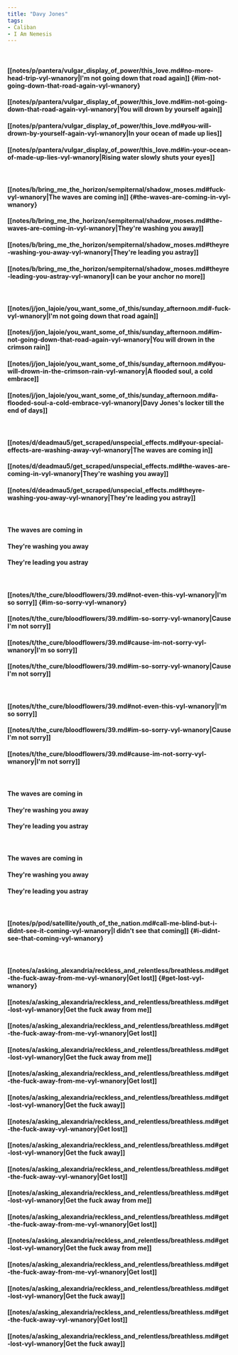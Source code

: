```yaml
---
title: "Davy Jones"
tags:
- Caliban
- I Am Nemesis
---
```

&nbsp;
#### [[notes/p/pantera/vulgar_display_of_power/this_love.md#no-more-head-trip-vyl-wnanory|I'm not going down that road again]] {#im-not-going-down-that-road-again-vyl-wnanory}
#### [[notes/p/pantera/vulgar_display_of_power/this_love.md#im-not-going-down-that-road-again-vyl-wnanory|You will drown by yourself again]]
#### [[notes/p/pantera/vulgar_display_of_power/this_love.md#you-will-drown-by-yourself-again-vyl-wnanory|In your ocean of made up lies]]
#### [[notes/p/pantera/vulgar_display_of_power/this_love.md#in-your-ocean-of-made-up-lies-vyl-wnanory|Rising water slowly shuts your eyes]]
&nbsp;
#### [[notes/b/bring_me_the_horizon/sempiternal/shadow_moses.md#fuck-vyl-wnanory|The waves are coming in]] {#the-waves-are-coming-in-vyl-wnanory}
#### [[notes/b/bring_me_the_horizon/sempiternal/shadow_moses.md#the-waves-are-coming-in-vyl-wnanory|They're washing you away]]
#### [[notes/b/bring_me_the_horizon/sempiternal/shadow_moses.md#theyre-washing-you-away-vyl-wnanory|They're leading you astray]]
#### [[notes/b/bring_me_the_horizon/sempiternal/shadow_moses.md#theyre-leading-you-astray-vyl-wnanory|I can be your anchor no more]]
&nbsp;
#### [[notes/j/jon_lajoie/you_want_some_of_this/sunday_afternoon.md#-fuck-vyl-wnanory|I'm not going down that road again]]
#### [[notes/j/jon_lajoie/you_want_some_of_this/sunday_afternoon.md#im-not-going-down-that-road-again-vyl-wnanory|You will drown in the crimson rain]]
#### [[notes/j/jon_lajoie/you_want_some_of_this/sunday_afternoon.md#you-will-drown-in-the-crimson-rain-vyl-wnanory|A flooded soul, a cold embrace]]
#### [[notes/j/jon_lajoie/you_want_some_of_this/sunday_afternoon.md#a-flooded-soul-a-cold-embrace-vyl-wnanory|Davy Jones's locker till the end of days]]
&nbsp;
#### [[notes/d/deadmau5/get_scraped/unspecial_effects.md#your-special-effects-are-washing-away-vyl-wnanory|The waves are coming in]]
#### [[notes/d/deadmau5/get_scraped/unspecial_effects.md#the-waves-are-coming-in-vyl-wnanory|They're washing you away]]
#### [[notes/d/deadmau5/get_scraped/unspecial_effects.md#theyre-washing-you-away-vyl-wnanory|They're leading you astray]]
&nbsp;
#### The waves are coming in
#### They're washing you away
#### They're leading you astray
&nbsp;
#### [[notes/t/the_cure/bloodflowers/39.md#not-even-this-vyl-wnanory|I'm so sorry]] {#im-so-sorry-vyl-wnanory}
#### [[notes/t/the_cure/bloodflowers/39.md#im-so-sorry-vyl-wnanory|Cause I'm not sorry]]
#### [[notes/t/the_cure/bloodflowers/39.md#cause-im-not-sorry-vyl-wnanory|I'm so sorry]]
#### [[notes/t/the_cure/bloodflowers/39.md#im-so-sorry-vyl-wnanory|Cause I'm not sorry]]
&nbsp;
#### [[notes/t/the_cure/bloodflowers/39.md#not-even-this-vyl-wnanory|I'm so sorry]]
#### [[notes/t/the_cure/bloodflowers/39.md#im-so-sorry-vyl-wnanory|Cause I'm not sorry]]
#### [[notes/t/the_cure/bloodflowers/39.md#cause-im-not-sorry-vyl-wnanory|I'm not sorry]]
&nbsp;
#### The waves are coming in
#### They're washing you away
#### They're leading you astray
&nbsp;
#### The waves are coming in
#### They're washing you away
#### They're leading you astray
&nbsp;
#### [[notes/p/pod/satellite/youth_of_the_nation.md#call-me-blind-but-i-didnt-see-it-coming-vyl-wnanory|I didn't see that coming]] {#i-didnt-see-that-coming-vyl-wnanory}
&nbsp;
#### [[notes/a/asking_alexandria/reckless_and_relentless/breathless.md#get-the-fuck-away-from-me-vyl-wnanory|Get lost]] {#get-lost-vyl-wnanory}
#### [[notes/a/asking_alexandria/reckless_and_relentless/breathless.md#get-lost-vyl-wnanory|Get the fuck away from me]]
#### [[notes/a/asking_alexandria/reckless_and_relentless/breathless.md#get-the-fuck-away-from-me-vyl-wnanory|Get lost]]
#### [[notes/a/asking_alexandria/reckless_and_relentless/breathless.md#get-lost-vyl-wnanory|Get the fuck away from me]]
#### [[notes/a/asking_alexandria/reckless_and_relentless/breathless.md#get-the-fuck-away-from-me-vyl-wnanory|Get lost]]
#### [[notes/a/asking_alexandria/reckless_and_relentless/breathless.md#get-lost-vyl-wnanory|Get the fuck away]]
#### [[notes/a/asking_alexandria/reckless_and_relentless/breathless.md#get-the-fuck-away-vyl-wnanory|Get lost]]
#### [[notes/a/asking_alexandria/reckless_and_relentless/breathless.md#get-lost-vyl-wnanory|Get the fuck away]]
#### [[notes/a/asking_alexandria/reckless_and_relentless/breathless.md#get-the-fuck-away-vyl-wnanory|Get lost]]
#### [[notes/a/asking_alexandria/reckless_and_relentless/breathless.md#get-lost-vyl-wnanory|Get the fuck away from me]]
#### [[notes/a/asking_alexandria/reckless_and_relentless/breathless.md#get-the-fuck-away-from-me-vyl-wnanory|Get lost]]
#### [[notes/a/asking_alexandria/reckless_and_relentless/breathless.md#get-lost-vyl-wnanory|Get the fuck away from me]]
#### [[notes/a/asking_alexandria/reckless_and_relentless/breathless.md#get-the-fuck-away-from-me-vyl-wnanory|Get lost]]
#### [[notes/a/asking_alexandria/reckless_and_relentless/breathless.md#get-lost-vyl-wnanory|Get the fuck away]]
#### [[notes/a/asking_alexandria/reckless_and_relentless/breathless.md#get-the-fuck-away-vyl-wnanory|Get lost]]
#### [[notes/a/asking_alexandria/reckless_and_relentless/breathless.md#get-lost-vyl-wnanory|Get the fuck away]]
